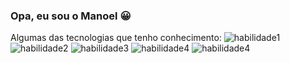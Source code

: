 ### Opa, eu sou o Manoel 😀

Algumas das tecnologias que tenho conhecimento: 
![habilidade1](https://img.shields.io/badge/.NET-5C2D91?style=for-the-badge&logo=.net&logoColor=white)
![habilidade2](https://img.shields.io/badge/C%23-239120?style=for-the-badge&logo=c-sharp&logoColor=white)
![habilidade3](https://img.shields.io/badge/HTML5-E34F26?style=for-the-badge&logo=html5&logoColor=white)
![habilidade4](https://img.shields.io/badge/CSS-239120?&style=for-the-badge&logo=css3&logoColor=white)
![habilidade4](https://img.shields.io/badge/JavaScript-F7DF1E?style=for-the-badge&logo=javascript&logoColor=black)


<!--
**ManoelIvisson/ManoelIvisson** is a ✨ _special_ ✨ repository because its `README.md` (this file) appears on your GitHub profile.

Here are some ideas to get you started:

- 🔭 I’m currently working on ...
- 🌱 I’m currently learning ...
- 👯 I’m looking to collaborate on ...
- 🤔 I’m looking for help with ...
- 💬 Ask me about ...
- 📫 How to reach me: ...
- 😄 Pronouns: ...
- ⚡ Fun fact: ...
-->
